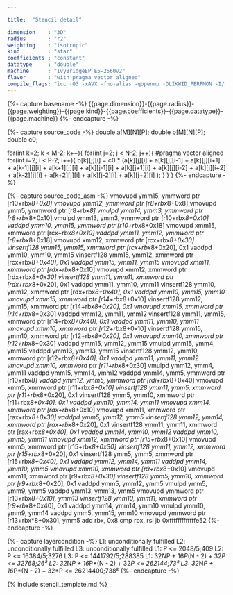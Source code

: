 ```yaml
---

title:  "Stencil detail"

dimension    : "3D"
radius       : "r2"
weighting    : "isotropic"
kind         : "star"
coefficients : "constant"
datatype     : "double"
machine      : "IvyBridgeEP_E5-2660v2"
flavor       : "with pragma vector aligned"
compile_flags: "icc -O3 -xAVX -fno-alias -qopenmp -DLIKWID_PERFMON -I/mnt/opt/likwid-4.3.2/include -L/mnt/opt/likwid-4.3.2/lib -I./stempel/stempel/headers/ ./stempel/headers/timing.c ./stempel/headers/dummy.c solar_compilable.c -o stencil -llikwid"
---
```


{%- capture basename -%}
{{page.dimension}}-{{page.radius}}-{{page.weighting}}-{{page.kind}}-{{page.coefficients}}-{{page.datatype}}-{{page.machine}}
{%- endcapture -%}

{%- capture source_code -%}
double a[M][N][P];
double b[M][N][P];
double c0;

for(int k=2; k < M-2; k++){
  for(int j=2; j < N-2; j++){
#pragma vector aligned
    for(int i=2; i < P-2; i++){
      b[k][j][i] = c0 * (a[k][j][i]
        + a[k][j][i-1] + a[k][j][i+1]
        + a[k-1][j][i] + a[k+1][j][i]
        + a[k][j-1][i] + a[k][j+1][i]
        + a[k][j][i-2] + a[k][j][i+2]
        + a[k-2][j][i] + a[k+2][j][i]
        + a[k][j-2][i] + a[k][j+2][i]
        );
    }
  }
}
{%- endcapture -%}

{%- capture source_code_asm -%}
vmovupd ymm15, ymmword ptr [r10+rbx*8+0x8]
vmovupd ymm12, ymmword ptr [r8+rbx*8+0x8]
vmovupd ymm5, ymmword ptr [r8+rbx*8]
vmulpd ymm14, ymm3, ymmword ptr [r8+rbx*8+0x10]
vmulpd ymm13, ymm3, ymmword ptr [r10+rbx*8+0x10]
vaddpd ymm10, ymm15, ymmword ptr [r10+rbx*8+0x18]
vmovupd xmm15, xmmword ptr [rcx+rbx*8+0x10]
vaddpd ymm11, ymm12, ymmword ptr [r8+rbx*8+0x18]
vmovupd xmm12, xmmword ptr [rcx+rbx*8+0x30]
vinsertf128 ymm15, ymm15, xmmword ptr [rcx+rbx*8+0x20], 0x1
vaddpd ymm10, ymm10, ymm15
vinsertf128 ymm15, ymm12, xmmword ptr [rcx+rbx*8+0x40], 0x1
vaddpd ymm15, ymm11, ymm15
vmovupd xmm11, xmmword ptr [rdx+rbx*8+0x10]
vmovupd xmm12, xmmword ptr [rdx+rbx*8+0x30]
vinsertf128 ymm11, ymm11, xmmword ptr [rdx+rbx*8+0x20], 0x1
vaddpd ymm11, ymm10, ymm11
vinsertf128 ymm10, ymm12, xmmword ptr [rdx+rbx*8+0x40], 0x1
vaddpd ymm10, ymm15, ymm10
vmovupd xmm15, xmmword ptr [r14+rbx*8+0x10]
vinsertf128 ymm12, ymm15, xmmword ptr [r14+rbx*8+0x20], 0x1
vmovupd xmm15, xmmword ptr [r14+rbx*8+0x30]
vaddpd ymm12, ymm11, ymm12
vinsertf128 ymm11, ymm15, xmmword ptr [r14+rbx*8+0x40], 0x1
vaddpd ymm11, ymm10, ymm11
vmovupd xmm10, xmmword ptr [r12+rbx*8+0x10]
vinsertf128 ymm15, ymm10, xmmword ptr [r12+rbx*8+0x20], 0x1
vmovupd xmm10, xmmword ptr [r12+rbx*8+0x30]
vaddpd ymm15, ymm12, ymm15
vmulpd ymm15, ymm4, ymm15
vaddpd ymm13, ymm13, ymm15
vinsertf128 ymm12, ymm10, xmmword ptr [r12+rbx*8+0x40], 0x1
vaddpd ymm11, ymm11, ymm12
vmovupd xmm10, xmmword ptr [r11+rbx*8+0x30]
vmulpd ymm12, ymm4, ymm11
vaddpd ymm15, ymm14, ymm12
vaddpd ymm14, ymm5, ymmword ptr [r10+rbx*8]
vaddpd ymm12, ymm5, ymmword ptr [rdi+rbx*8+0x40]
vmovupd xmm5, xmmword ptr [r11+rbx*8+0x10]
vinsertf128 ymm11, ymm5, xmmword ptr [r11+rbx*8+0x20], 0x1
vinsertf128 ymm5, ymm10, xmmword ptr [r11+rbx*8+0x40], 0x1
vaddpd ymm10, ymm14, ymm11
vmovupd xmm14, xmmword ptr [rax+rbx*8+0x10]
vmovupd xmm11, xmmword ptr [rax+rbx*8+0x30]
vaddpd ymm5, ymm12, ymm5
vinsertf128 ymm12, ymm14, xmmword ptr [rax+rbx*8+0x20], 0x1
vinsertf128 ymm11, ymm11, xmmword ptr [rax+rbx*8+0x40], 0x1
vaddpd ymm14, ymm10, ymm12
vaddpd ymm10, ymm5, ymm11
vmovupd xmm12, xmmword ptr [r15+rbx*8+0x10]
vmovupd xmm5, xmmword ptr [r15+rbx*8+0x30]
vinsertf128 ymm11, ymm12, xmmword ptr [r15+rbx*8+0x20], 0x1
vinsertf128 ymm5, ymm5, xmmword ptr [r15+rbx*8+0x40], 0x1
vaddpd ymm12, ymm14, ymm11
vaddpd ymm14, ymm10, ymm5
vmovupd xmm10, xmmword ptr [r9+rbx*8+0x10]
vmovupd xmm11, xmmword ptr [r9+rbx*8+0x30]
vinsertf128 ymm5, ymm10, xmmword ptr [r9+rbx*8+0x20], 0x1
vaddpd ymm5, ymm12, ymm5
vmulpd ymm5, ymm9, ymm5
vaddpd ymm13, ymm13, ymm5
vmovupd ymmword ptr [r13+rbx*8+0x10], ymm13
vinsertf128 ymm10, ymm11, xmmword ptr [r9+rbx*8+0x40], 0x1
vaddpd ymm14, ymm14, ymm10
vmulpd ymm10, ymm9, ymm14
vaddpd ymm5, ymm15, ymm10
vmovupd ymmword ptr [r13+rbx*8+0x30], ymm5
add rbx, 0x8
cmp rbx, rsi
jb 0xfffffffffffffe52
{%- endcapture -%}

{%- capture layercondition -%}
L1: unconditionally fulfilled
L2: unconditionally fulfilled
L3: unconditionally fulfilled
L1: P <= 2048/5;409
L2: P <= 16384/5;3276
L3: P <= 1441792/5;288385
L1: 32*N*P + 16*P*(N - 2) + 32*P <= 32768;26²
L2: 32*N*P + 16*P*(N - 2) + 32*P <= 262144;73²
L3: 32*N*P + 16*P*(N - 2) + 32*P <= 26214400;738²
{%- endcapture -%}

{% include stencil_template.md %}

